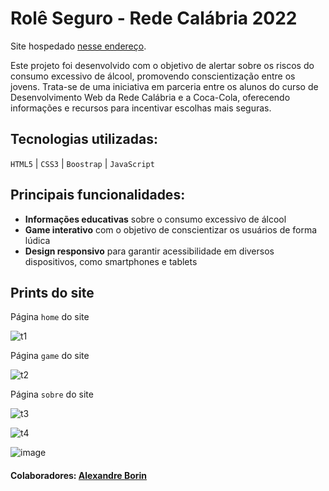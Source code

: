 # Rolê Seguro - Rede Calábria 2022

Site hospedado [nesse endereço](https://joaolandsmann.github.io/roleSeguro/).

Este projeto foi desenvolvido com o objetivo de alertar sobre os riscos do consumo excessivo de álcool, promovendo conscientização entre os jovens. Trata-se de uma iniciativa em parceria entre os alunos do curso de Desenvolvimento Web da Rede Calábria e a Coca-Cola, oferecendo informações e recursos para incentivar escolhas mais seguras.

## Tecnologias utilizadas:

`HTML5` | `CSS3` | `Boostrap` | `JavaScript`

## Principais funcionalidades:

- **Informações educativas** sobre o consumo excessivo de álcool
- **Game interativo** com o objetivo de conscientizar os usuários de forma lúdica
- **Design responsivo** para garantir acessibilidade em diversos dispositivos, como smartphones e tablets


## Prints do site

Página `home` do site

![t1](https://github.com/user-attachments/assets/217bf9ec-d167-4e22-b825-790a7a8a16d9)

Página `game` do site

![t2](https://github.com/user-attachments/assets/0de12f69-c91c-40fe-8ba5-8d088f7390f6)

Página `sobre` do site

![t3](https://github.com/user-attachments/assets/9cacefc1-559c-4b6a-bb2a-3b7776317c99)

![t4](https://github.com/user-attachments/assets/c98c835b-3e14-4398-bb7e-4c6828d7b1d7)

![image](https://github.com/user-attachments/assets/6ac0b565-070d-4a2b-9899-d931c7651a79)

#### Colaboradores: [Alexandre Borin](https://github.com/ABorin0723)
